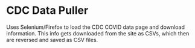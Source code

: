 # CDC Data Puller

Uses Selenium/Firefox to load the CDC COVID data page and download information. This info gets downloaded from the site as CSVs, which then are reversed and saved as CSV files.

